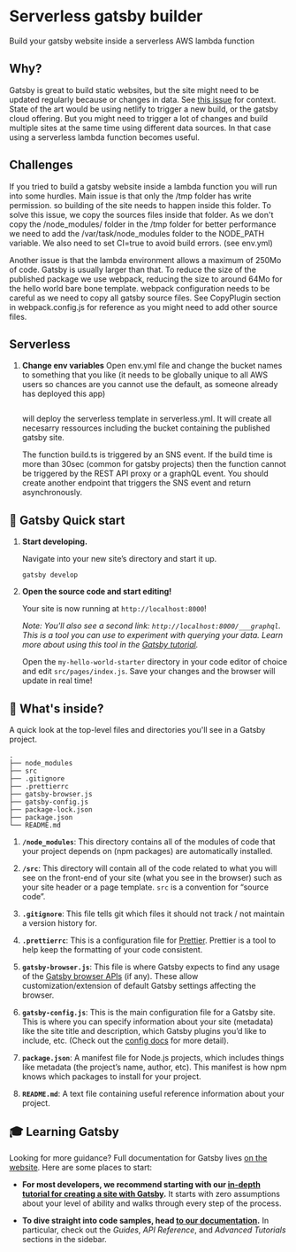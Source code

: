 # Serverless gatsby builder

Build your gatsby website inside a serverless AWS lambda function

## Why?

Gatsby is great to build static websites, but the site might need to be updated regularly because or changes in data. See [this issue](https://github.com/gatsbyjs/gatsby/issues/12817) for context. State of the art would be using netlify to trigger a new build, or the gatsby cloud offering. But you might need to trigger a lot of changes and build multiple sites at the same time using different data sources. In that case using a serverless lambda function becomes useful.

## Challenges

If you tried to build a gatsby website inside a lambda function you will run into some hurdles. Main issue is that only the /tmp folder has write permission. so building of the site needs to happen inside this folder. To solve this issue, we copy the sources files inside that folder. As we don't copy the /node_modules/ folder in the /tmp folder for better performance we need to add the /var/task/node_modules folder to the NODE_PATH variable. We also need to set CI=true to avoid build errors. (see env.yml)

Another issue is that the lambda environment allows a maximum of 250Mo of code. Gatsby is usually larger than that. To reduce the size of the published package we use webpack, reducing the size to around 64Mo for the hello world bare bone template. webpack configuration needs to be careful as we need to copy all gatsby source files. See CopyPlugin section in webpack.config.js for reference as you might need to add other source files.

## Serverless

1. **Change env variables**
   Open env.yml file and change the bucket names to something that you like (it needs to be globally unique to all AWS users so chances are you cannot use the default, as someone already has deployed this app)

   ```sls deploy --stage dev

   ```

   will deploy the serverless template in serverless.yml. It will create all necesarry ressources including the bucket containing the published gatsby site.

   The function build.ts is triggered by an SNS event. If the build time is more than 30sec (common for gatsby projects) then the function cannot be triggered by the REST API proxy or a graphQL event. You should create another endpoint that triggers the SNS event and return asynchronously.

## 🚀 Gatsby Quick start

1.  **Start developing.**

    Navigate into your new site’s directory and start it up.

    ```shell
    gatsby develop
    ```

1.  **Open the source code and start editing!**

    Your site is now running at `http://localhost:8000`!

    _Note: You'll also see a second link: _`http://localhost:8000/___graphql`_. This is a tool you can use to experiment with querying your data. Learn more about using this tool in the [Gatsby tutorial](https://www.gatsbyjs.com/tutorial/part-five/#introducing-graphiql)._

    Open the `my-hello-world-starter` directory in your code editor of choice and edit `src/pages/index.js`. Save your changes and the browser will update in real time!

## 🧐 What's inside?

A quick look at the top-level files and directories you'll see in a Gatsby project.

    .
    ├── node_modules
    ├── src
    ├── .gitignore
    ├── .prettierrc
    ├── gatsby-browser.js
    ├── gatsby-config.js
    ├── package-lock.json
    ├── package.json
    └── README.md

1.  **`/node_modules`**: This directory contains all of the modules of code that your project depends on (npm packages) are automatically installed.

2.  **`/src`**: This directory will contain all of the code related to what you will see on the front-end of your site (what you see in the browser) such as your site header or a page template. `src` is a convention for “source code”.

3.  **`.gitignore`**: This file tells git which files it should not track / not maintain a version history for.

4.  **`.prettierrc`**: This is a configuration file for [Prettier](https://prettier.io/). Prettier is a tool to help keep the formatting of your code consistent.

5.  **`gatsby-browser.js`**: This file is where Gatsby expects to find any usage of the [Gatsby browser APIs](https://www.gatsbyjs.com/docs/browser-apis/) (if any). These allow customization/extension of default Gatsby settings affecting the browser.

6.  **`gatsby-config.js`**: This is the main configuration file for a Gatsby site. This is where you can specify information about your site (metadata) like the site title and description, which Gatsby plugins you’d like to include, etc. (Check out the [config docs](https://www.gatsbyjs.com/docs/gatsby-config/) for more detail).

7.  **`package.json`**: A manifest file for Node.js projects, which includes things like metadata (the project’s name, author, etc). This manifest is how npm knows which packages to install for your project.

8.  **`README.md`**: A text file containing useful reference information about your project.

## 🎓 Learning Gatsby

Looking for more guidance? Full documentation for Gatsby lives [on the website](https://www.gatsbyjs.com/). Here are some places to start:

- **For most developers, we recommend starting with our [in-depth tutorial for creating a site with Gatsby](https://www.gatsbyjs.com/tutorial/).** It starts with zero assumptions about your level of ability and walks through every step of the process.

- **To dive straight into code samples, head [to our documentation](https://www.gatsbyjs.com/docs/).** In particular, check out the _Guides_, _API Reference_, and _Advanced Tutorials_ sections in the sidebar.
